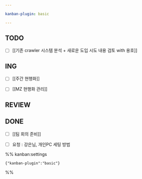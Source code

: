 ```yaml
---

kanban-plugin: basic

---
```


## TODO

- [ ] [[기존 crawler 시스템 분석 + 새로운 도입 시도 내용 검토 with 용호]]


## ING

- [ ] [[주간 현행화]]
- [ ] [[MZ 현행화 관리]]


## REVIEW



## DONE

- [ ] [[팀 회의 준비]]
- [ ] 요청 : 강은님, 개인PC 세팅 방법




%% kanban:settings
```
{"kanban-plugin":"basic"}
```
%%